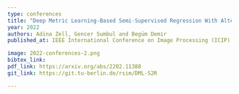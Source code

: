 ```yaml
---
type: conferences
title: "Deep Metric Learning-Based Semi-Supervised Regression With Alternate Learning"
year: 2022
authors: Adina Zell, Gencer Sumbul and Begüm Demіr
published_at: IEEE International Conference on Image Processing (ICIP), under review, Bordeaux, France, 2022.

image: 2022-conferences-2.png
bibtex_link:
pdf_link: https://arxiv.org/abs/2202.11388
git_link: https://git.tu-berlin.de/rsim/DML-S2R

---
```

